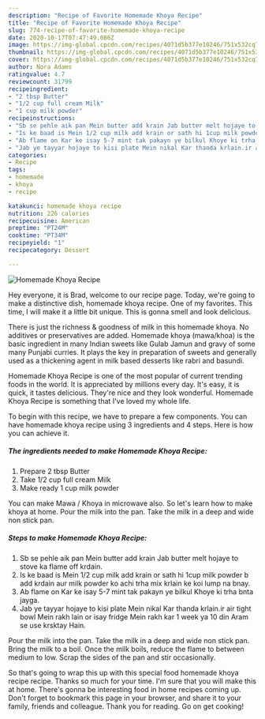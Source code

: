 ```yaml
---
description: "Recipe of Favorite Homemade Khoya Recipe"
title: "Recipe of Favorite Homemade Khoya Recipe"
slug: 774-recipe-of-favorite-homemade-khoya-recipe
date: 2020-10-17T07:47:49.086Z
image: https://img-global.cpcdn.com/recipes/4071d5b377e10246/751x532cq70/homemade-khoya-recipe-recipe-main-photo.jpg
thumbnail: https://img-global.cpcdn.com/recipes/4071d5b377e10246/751x532cq70/homemade-khoya-recipe-recipe-main-photo.jpg
cover: https://img-global.cpcdn.com/recipes/4071d5b377e10246/751x532cq70/homemade-khoya-recipe-recipe-main-photo.jpg
author: Nora Adams
ratingvalue: 4.7
reviewcount: 31799
recipeingredient:
- "2 tbsp Butter"
- "1/2 cup full cream Milk"
- "1 cup milk powder"
recipeinstructions:
- "Sb se pehle aik pan Mein butter add krain Jab butter melt hojaye to stove ka flame off krdain."
- "Is ke baad is Mein 1/2 cup milk add krain or sath hi 1cup milk powder b add krdain aur milk powder ko achi trha mix krlain ke koi lump na bnay."
- "Ab flame on Kar ke isay 5-7 mint tak pakayn ye bilkul Khoye ki trha bnta jayga."
- "Jab ye tayyar hojaye to kisi plate Mein nikal Kar thanda krlain.ir air tight bowl Mein rakh lain or isay fridge Mein rakh kar 1 week ya 10 din Aram se use krsktay Hain."
categories:
- Recipe
tags:
- homemade
- khoya
- recipe

katakunci: homemade khoya recipe 
nutrition: 226 calories
recipecuisine: American
preptime: "PT24M"
cooktime: "PT34M"
recipeyield: "1"
recipecategory: Dessert

---
```



![Homemade Khoya Recipe](https://img-global.cpcdn.com/recipes/4071d5b377e10246/751x532cq70/homemade-khoya-recipe-recipe-main-photo.jpg)

Hey everyone, it is Brad, welcome to our recipe page. Today, we're going to make a distinctive dish, homemade khoya recipe. One of my favorites. This time, I will make it a little bit unique. This is gonna smell and look delicious.

There is just the richness &amp; goodness of milk in this homemade khoya. No additives or preservatives are added. Homemade khoya (mawa/khoa) is the basic ingredient in many Indian sweets like Gulab Jamun and gravy of some many Punjabi curries. It plays the key in preparation of sweets and generally used as a thickening agent in milk based desserts like rabri and basundi.

Homemade Khoya Recipe is one of the most popular of current trending foods in the world. It is appreciated by millions every day. It's easy, it is quick, it tastes delicious. They're nice and they look wonderful. Homemade Khoya Recipe is something that I've loved my whole life.


To begin with this recipe, we have to prepare a few components. You can have homemade khoya recipe using 3 ingredients and 4 steps. Here is how you can achieve it.

<!--inarticleads1-->

##### The ingredients needed to make Homemade Khoya Recipe:

1. Prepare 2 tbsp Butter
1. Take 1/2 cup full cream Milk
1. Make ready 1 cup milk powder


You can make Mawa / Khoya in microwave also. So let&#39;s learn how to make khoya at home. Pour the milk into the pan. Take the milk in a deep and wide non stick pan. 

<!--inarticleads2-->

##### Steps to make Homemade Khoya Recipe:

1. Sb se pehle aik pan Mein butter add krain Jab butter melt hojaye to stove ka flame off krdain.
1. Is ke baad is Mein 1/2 cup milk add krain or sath hi 1cup milk powder b add krdain aur milk powder ko achi trha mix krlain ke koi lump na bnay.
1. Ab flame on Kar ke isay 5-7 mint tak pakayn ye bilkul Khoye ki trha bnta jayga.
1. Jab ye tayyar hojaye to kisi plate Mein nikal Kar thanda krlain.ir air tight bowl Mein rakh lain or isay fridge Mein rakh kar 1 week ya 10 din Aram se use krsktay Hain.


Pour the milk into the pan. Take the milk in a deep and wide non stick pan. Bring the milk to a boil. Once the milk boils, reduce the flame to between medium to low. Scrap the sides of the pan and stir occasionally. 

So that's going to wrap this up with this special food homemade khoya recipe recipe. Thanks so much for your time. I'm sure that you will make this at home. There's gonna be interesting food in home recipes coming up. Don't forget to bookmark this page in your browser, and share it to your family, friends and colleague. Thank you for reading. Go on get cooking!
